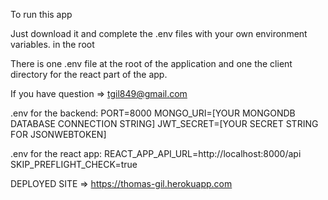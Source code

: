  To run this app

Just download it and complete the .env files with your own environment variables. in the root

There is one .env file at the root of the application and one the client directory for the react part of the app.

If you have question => tgil849@gmail.com 

.env for the backend:
PORT=8000
MONGO_URI=[YOUR MONGONDB DATABASE CONNECTION STRING]
JWT_SECRET=[YOUR SECRET STRING FOR JSONWEBTOKEN]

.env for the react app:
REACT_APP_API_URL=http://localhost:8000/api
SKIP_PREFLIGHT_CHECK=true


DEPLOYED SITE => https://thomas-gil.herokuapp.com
